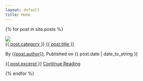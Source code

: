 ```yaml
---
layout: default
title: Home
---
```

{% for post in site.posts %}

<article class="flex flex-col shadow my-4">
    <!-- Article Image -->
    <a href="{{ post.url }}" class="hover:opacity-75">
        <img src="https://source.unsplash.com/collection/1346951/1000x500?sig=1">
    </a>
    <div class="bg-white flex flex-col justify-start p-6">
        <a href="#" class="text-blue-700 text-sm font-bold uppercase pb-4">{{ post.category }}</a>
        <a href="#" class="text-3xl font-bold hover:text-gray-700 pb-4">{{ post.title }}</a>
        <p href="#" class="text-sm pb-3">
            By <a href="#" class="font-semibold hover:text-gray-800">{{post.author}}</a>, Published on {{ post.date | date_to_string }}
        </p>
        <a href="#" class="pb-6">{{ post.excerpt }}</a>
        <a href="{{ post.url }}" class="uppercase text-gray-800 hover:text-black">Continue Reading <i class="fas fa-arrow-right"></i></a>
    </div>
</article>

{% endfor %}
